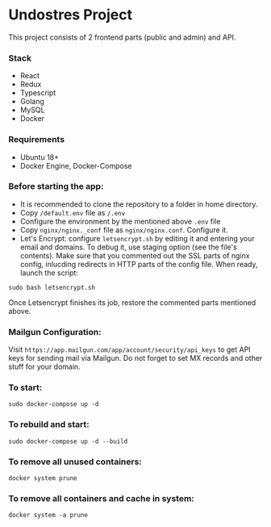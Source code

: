 # Undostres Project
This project consists of 2 frontend parts (public and admin) and API.

### Stack
* React
* Redux
* Typescript
* Golang
* MySQL
* Docker

### Requirements
* Ubuntu 18+
* Docker Engine, Docker-Compose

### Before starting the app:
* It is recommended to clone the repository to a folder in 
home directory.
* Copy `/default.env` file as `/.env`
* Configure the environment by the mentioned above `.env` file
* Copy `nginx/nginx._conf` file as `nginx/nginx.conf`. Configure it.
* Let's Encrypt: configure `letsencrypt.sh` by editing it and entering 
your email and domains. To debug it, use staging option (see the file's 
contents). Make sure that you commented out the SSL parts of nginx config, inlucding
redirects in HTTP parts of the config file.
When ready, launch the script:
```shell script
sudo bash letsencrypt.sh
```
Once Letsencrypt finishes its job, restore the commented parts mentioned above.

### Mailgun Configuration:
Visit `https://app.mailgun.com/app/account/security/api_keys` to get API keys for sending mail via Mailgun.
Do not forget to set MX records and other stuff for your domain.

### To start:
```shell script
sudo docker-compose up -d
```

### To rebuild and start:
```shell script
sudo docker-compose up -d --build
```

### To remove all unused containers:
```shell script
docker system prune
```

### To remove all containers and cache in system:
```shell script
docker system -a prune
```